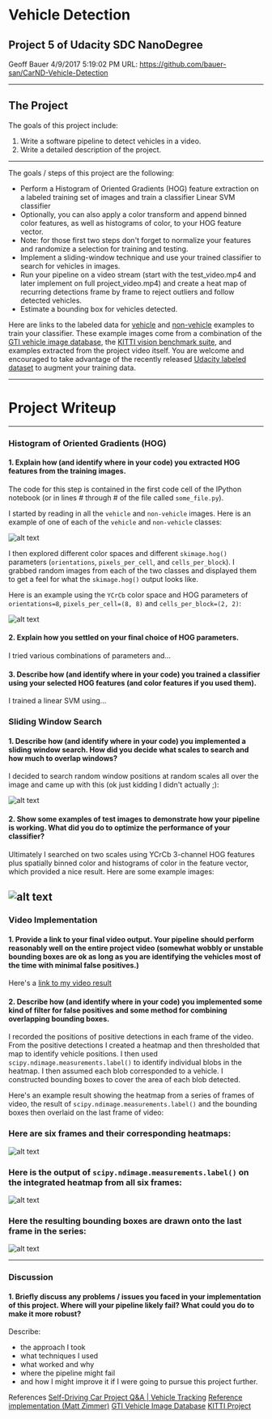 # Vehicle Detection #
Project 5 of Udacity SDC NanoDegree
----------
Geoff Bauer
4/9/2017 5:19:02 PM 
URL: https://github.com/bauer-san/CarND-Vehicle-Detection

----------
## The Project ##
The goals of this project include:
1. Write a software pipeline to detect vehicles in a video.
2. Write a detailed description of the project. 
---
The goals / steps of this project are the following:

* Perform a Histogram of Oriented Gradients (HOG) feature extraction on a labeled training set of images and train a classifier Linear SVM classifier
* Optionally, you can also apply a color transform and append binned color features, as well as histograms of color, to your HOG feature vector. 
* Note: for those first two steps don't forget to normalize your features and randomize a selection for training and testing.
* Implement a sliding-window technique and use your trained classifier to search for vehicles in images.
* Run your pipeline on a video stream (start with the test_video.mp4 and later implement on full project_video.mp4) and create a heat map of recurring detections frame by frame to reject outliers and follow detected vehicles.
* Estimate a bounding box for vehicles detected.

Here are links to the labeled data for [vehicle](https://s3.amazonaws.com/udacity-sdc/Vehicle_Tracking/vehicles.zip) and [non-vehicle](https://s3.amazonaws.com/udacity-sdc/Vehicle_Tracking/non-vehicles.zip) examples to train your classifier.  These example images come from a combination of the [GTI vehicle image database](http://www.gti.ssr.upm.es/data/Vehicle_database.html), the [KITTI vision benchmark suite](http://www.cvlibs.net/datasets/kitti/), and examples extracted from the project video itself.   You are welcome and encouraged to take advantage of the recently released [Udacity labeled dataset](https://github.com/udacity/self-driving-car/tree/master/annotations) to augment your training data.  

---
# Project Writeup #

[//]: # (Image References)
[image1]: ./examples/car_not_car.png
[image2]: ./examples/HOG_example.jpg
[image3]: ./examples/sliding_windows.jpg
[image4]: ./examples/sliding_window.jpg
[image5]: ./examples/bboxes_and_heat.png
[image6]: ./examples/labels_map.png
[image7]: ./examples/output_bboxes.png
[video1]: ./project_video.mp4

---
### Histogram of Oriented Gradients (HOG) ###

#### 1. Explain how (and identify where in your code) you extracted HOG features from the training images. ####

The code for this step is contained in the first code cell of the IPython notebook (or in lines # through # of the file called `some_file.py`).  

I started by reading in all the `vehicle` and `non-vehicle` images.  Here is an example of one of each of the `vehicle` and `non-vehicle` classes:

![alt text][image1]

I then explored different color spaces and different `skimage.hog()` parameters (`orientations`, `pixels_per_cell`, and `cells_per_block`).  I grabbed random images from each of the two classes and displayed them to get a feel for what the `skimage.hog()` output looks like.

Here is an example using the `YCrCb` color space and HOG parameters of `orientations=8`, `pixels_per_cell=(8, 8)` and `cells_per_block=(2, 2)`:


![alt text][image2]

#### 2. Explain how you settled on your final choice of HOG parameters. ####

I tried various combinations of parameters and...

#### 3. Describe how (and identify where in your code) you trained a classifier using your selected HOG features (and color features if you used them). ####

I trained a linear SVM using...

### Sliding Window Search ###

#### 1. Describe how (and identify where in your code) you implemented a sliding window search.  How did you decide what scales to search and how much to overlap windows? ####

I decided to search random window positions at random scales all over the image and came up with this (ok just kidding I didn't actually ;):

![alt text][image3]

#### 2. Show some examples of test images to demonstrate how your pipeline is working.  What did you do to optimize the performance of your classifier? ####

Ultimately I searched on two scales using YCrCb 3-channel HOG features plus spatially binned color and histograms of color in the feature vector, which provided a nice result.  Here are some example images:

![alt text][image4]
---

### Video Implementation ###

#### 1. Provide a link to your final video output.  Your pipeline should perform reasonably well on the entire project video (somewhat wobbly or unstable bounding boxes are ok as long as you are identifying the vehicles most of the time with minimal false positives.) ####
Here's a [link to my video result](./project_video.mp4)


#### 2. Describe how (and identify where in your code) you implemented some kind of filter for false positives and some method for combining overlapping bounding boxes. ####

I recorded the positions of positive detections in each frame of the video.  From the positive detections I created a heatmap and then thresholded that map to identify vehicle positions.  I then used `scipy.ndimage.measurements.label()` to identify individual blobs in the heatmap.  I then assumed each blob corresponded to a vehicle.  I constructed bounding boxes to cover the area of each blob detected.  

Here's an example result showing the heatmap from a series of frames of video, the result of `scipy.ndimage.measurements.label()` and the bounding boxes then overlaid on the last frame of video:

### Here are six frames and their corresponding heatmaps: ###

![alt text][image5]

### Here is the output of `scipy.ndimage.measurements.label()` on the integrated heatmap from all six frames: ###
![alt text][image6]

### Here the resulting bounding boxes are drawn onto the last frame in the series: ###
![alt text][image7]

---

### Discussion ###

#### 1. Briefly discuss any problems / issues you faced in your implementation of this project.  Where will your pipeline likely fail?  What could you do to make it more robust? ####

Describe:
- the approach I took
- what techniques I used
- what worked and why
- where the pipeline might fail
- and how I might improve it if I were going to pursue this project further.  

References
[Self-Driving Car Project Q&A | Vehicle Tracking](https://www.youtube.com/watch?v=P2zwrTM8ueA) 
[Reference implementation (Matt Zimmer)](https://github.com/matthewzimmer/CarND-Vehicle-Detection-P5)
[GTI Vehicle Image Database](http://www.gti.ssr.upm.es/data/Vehicle_database.html)
[KITTI Project](http://www.cvlibs.net/datasets/kitti/)